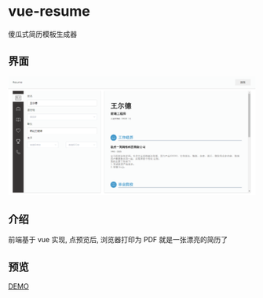 # vue-resume
傻瓜式简历模板生成器
## 界面
![resume 使用界面](https://raw.githubusercontent.com/Q-DRAGON/resume/master/UI-sreenshot/%E7%94%9F%E6%88%90%E5%99%A8.PNG)
## 介绍
前端基于 vue 实现, 点预览后, 浏览器打印为 PDF 就是一张漂亮的简历了
## 预览
[DEMO](https://q-dragon.github.io/resume/dist/index.html)
